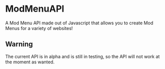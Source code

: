 # ModMenuAPI
A Mod Menu API made out of Javascript that allows you to create Mod Menus for a variety of websites!

## Warning
The current API is in alpha and is still in testing, so the API will not work at the moment as wanted.
